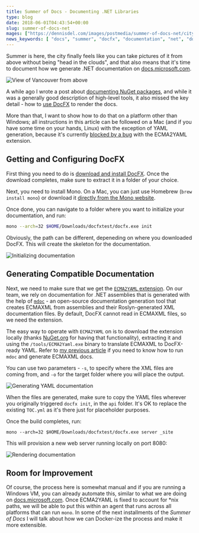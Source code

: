 ```yaml
---
title: Summer of Docs - Documenting .NET Libraries
type: blog
date: 2018-06-01T04:43:54+00:00
slug: summer-of-docs-net
mages: ["https://dennisdel.com/images/postmedia/summer-of-docs-net/city.jpg"]
news_keywords: [ "docs", "summer", "docfx", "documentation", "net", "dotnet" ]
---
```


Summer is here, the city finally feels like you can take pictures of it from above without being "head in the clouds", and that also means that it's time to document how we generate .NET documentation on [docs.microsoft.com](https://docs.microsoft.com).

![View of Vancouver from above](/images/postmedia/summer-of-docs-net/city.jpg)

A while ago I wrote a post about [documenting NuGet packages](https://dennisdel.com/blog/building-docs-for-nuget-packages-with-vsts-and-github-pages/), and while it was a generally good description of high-level tools, it also missed the key detail - how to [use DocFX](https://dotnet.github.io/docfx/) to render the docs. 

More than that, I want to show how to do that on a platform other than Windows; all instructions in this article can be followed on a Mac (and if you have some time on your hands, Linux) with the exception of YAML generation, because it's currently [blocked by a bug](https://github.com/docascode/ECMA2Yaml/issues/8) with the ECMA2YAML extension.

## Getting and Configuring DocFX

First thing you need to do is [download and install DocFX](https://github.com/dotnet/docfx/releases). Once the download completes, make sure to extract it in a folder of your choice.

Next, you need to install Mono. On a Mac, you can just use Homebrew (`brew install mono`) or download it [directly from the Mono website](https://www.mono-project.com/download/stable/).

Once done, you can navigate to a folder where you want to initialize your documentation, and run:

```bash
mono --arch=32 $HOME/Downloads/docfxtest/docfx.exe init
```

Obviously, the path can be different, depeneding on where you downloaded DocFX. This will create the skeleton for the documentation. 

![Initializing documentation](/images/postmedia/summer-of-docs-net/docfxinit.gif)

## Generating Compatible Documentation

Next, we need to make sure that we get the [`ECMA2YAML` extension](https://www.nuget.org/packages/Microsoft.DocAsCode.ECMA2Yaml/). On our team, we rely on documentation for .NET assemblies that is generated with the help of [`mdoc`](https://github.com/mono/api-doc-tools) - an open-source documentation generation tool that creates ECMAXML from assemblies and their Roslyn-generated XML documentation files. By default, DocFX cannot read in ECMAXML files, so we need the extension.

The easy way to operate with `ECMA2YAML` on is to download the extension locally (thanks [NuGet.org](https://nuget.org) for having that functionality), extracting it and using the `/tools/ECMA2Yaml.exe` binary to translate ECMAXML to DocFX-ready YAML. Refer to [my previous article](https://dennisdel.com/blog/building-docs-for-nuget-packages-with-vsts-and-github-pages/) if you need to know how to run `mdoc` and generate ECMAXML docs.

You can use two parameters - `-s`, to specify where the XML files are coming from, and `-o` for the target folder where you will place the output.

![Generating YAML documentation](/images/postmedia/summer-of-docs-net/generate-yaml.gif)

When the files are generated, make sure to copy the YAML files wherever you originally triggered `docfx init`, in the `api` folder. It's OK to replace the existing `TOC.yml` as it's there just for placeholder purposes.

Once the build completes, run:

```
mono --arch=32 $HOME/Downloads/docfxtest/docfx.exe server _site
```

This will provision a new web server running locally on port 8080:

![Rendering documentation](/images/postmedia/summer-of-docs-net/docfx-run.gif)

## Room for Improvement

Of course, the process here is somewhat manual and if you are running a Windows VM, you can already automate this, similar to what we are doing on [docs.microsoft.com](https://docs.microsoft.com). Once ECMA2YAML is fixed to account for *nix paths, we will be able to put this within an agent that runs across all platforms that can run `mono`. In some of the next installments of the _Summer of Docs_ I will talk about how we can Docker-ize the process and make it more extensible.